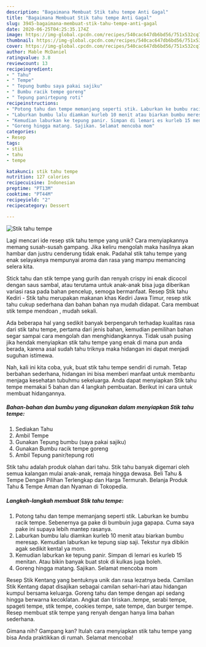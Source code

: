 ```yaml
---
description: "Bagaimana Membuat Stik tahu tempe Anti Gagal"
title: "Bagaimana Membuat Stik tahu tempe Anti Gagal"
slug: 3945-bagaimana-membuat-stik-tahu-tempe-anti-gagal
date: 2020-06-25T04:25:35.174Z
image: https://img-global.cpcdn.com/recipes/540cac647db6bd56/751x532cq70/stik-tahu-tempe-foto-resep-utama.jpg
thumbnail: https://img-global.cpcdn.com/recipes/540cac647db6bd56/751x532cq70/stik-tahu-tempe-foto-resep-utama.jpg
cover: https://img-global.cpcdn.com/recipes/540cac647db6bd56/751x532cq70/stik-tahu-tempe-foto-resep-utama.jpg
author: Mable McDaniel
ratingvalue: 3.8
reviewcount: 13
recipeingredient:
- " Tahu"
- " Tempe"
- " Tepung bumbu saya pakai sajiku"
- " Bumbu racik tempe goreng"
- " Tepung panirtepung roti"
recipeinstructions:
- "Potong tahu dan tempe memanjang seperti stik. Laburkan ke bumbu racik tempe. Sebenernya ga pake di bumbuin juga gapapa. Cuma saya pake ini supaya lebih mantep rasanya."
- "Laburkan bumbu lalu diamkan kurleb 10 menit atau biarkan bumbu meresap. Kemudian laburkan ke tepung siap saji. Tekstur nya dibikin agak sedikit kental ya mom."
- "Kemudian laburkan ke tepung panir. Simpan di lemari es kurleb 15 menitan. Atau bikin banyak buat stok di kulkas juga boleh."
- "Goreng hingga matang. Sajikan. Selamat mencoba mom"
categories:
- Resep
tags:
- stik
- tahu
- tempe

katakunci: stik tahu tempe 
nutrition: 127 calories
recipecuisine: Indonesian
preptime: "PT13M"
cooktime: "PT44M"
recipeyield: "2"
recipecategory: Dessert

---
```



![Stik tahu tempe](https://img-global.cpcdn.com/recipes/540cac647db6bd56/751x532cq70/stik-tahu-tempe-foto-resep-utama.jpg)

Lagi mencari ide resep stik tahu tempe yang unik? Cara menyiapkannya memang susah-susah gampang. Jika keliru mengolah maka hasilnya akan hambar dan justru cenderung tidak enak. Padahal stik tahu tempe yang enak selayaknya mempunyai aroma dan rasa yang mampu memancing selera kita.

Stick tahu dan stik tempe yang gurih dan renyah crispy ini enak dicocol dengan saus sambal, atau terutama untuk anak-anak bisa juga diberikan variasi rasa pada bahan pencelup, semoga bermanfaat. Resep Stik tahu Kediri - Stik tahu merupakan makanan khas Kediri Jawa Timur, resep stik tahu cukup sederhana dan bahan bahan nya mudah didapat. Cara membuat stik tempe mendoan , mudah sekali.

Ada beberapa hal yang sedikit banyak berpengaruh terhadap kualitas rasa dari stik tahu tempe, pertama dari jenis bahan, kemudian pemilihan bahan segar sampai cara mengolah dan menghidangkannya. Tidak usah pusing jika hendak menyiapkan stik tahu tempe yang enak di mana pun anda berada, karena asal sudah tahu triknya maka hidangan ini dapat menjadi suguhan istimewa.


Nah, kali ini kita coba, yuk, buat stik tahu tempe sendiri di rumah. Tetap berbahan sederhana, hidangan ini bisa memberi manfaat untuk membantu menjaga kesehatan tubuhmu sekeluarga. Anda dapat menyiapkan Stik tahu tempe memakai 5 bahan dan 4 langkah pembuatan. Berikut ini cara untuk membuat hidangannya.

<!--inarticleads1-->

##### Bahan-bahan dan bumbu yang digunakan dalam menyiapkan Stik tahu tempe:

1. Sediakan  Tahu
1. Ambil  Tempe
1. Gunakan  Tepung bumbu (saya pakai sajiku)
1. Gunakan  Bumbu racik tempe goreng
1. Ambil  Tepung panir/tepung roti


Stik tahu adalah produk olahan dari tahu. Stik tahu banyak digemari oleh semua kalangan mulai anak-anak, remaja hingga dewasa. Beli Tahu &amp; Tempe Dengan Pilihan Terlengkap dan Harga Termurah. Belanja Produk Tahu &amp; Tempe Aman dan Nyaman di Tokopedia. 

<!--inarticleads2-->

##### Langkah-langkah membuat Stik tahu tempe:

1. Potong tahu dan tempe memanjang seperti stik. Laburkan ke bumbu racik tempe. Sebenernya ga pake di bumbuin juga gapapa. Cuma saya pake ini supaya lebih mantep rasanya.
1. Laburkan bumbu lalu diamkan kurleb 10 menit atau biarkan bumbu meresap. Kemudian laburkan ke tepung siap saji. Tekstur nya dibikin agak sedikit kental ya mom.
1. Kemudian laburkan ke tepung panir. Simpan di lemari es kurleb 15 menitan. Atau bikin banyak buat stok di kulkas juga boleh.
1. Goreng hingga matang. Sajikan. Selamat mencoba mom


Resep Stik Kentang yang bentuknya unik dan rasa lezatnya beda. Camilan Stik Kentang dapat disajikan sebagai camilan sehari-hari atau hidangan kumpul bersama keluarga. Goreng tahu dan tempe dengan api sedang hingga berwarna kecoklatan. Angkat dan tiriskan..tempe, serabi tempe, spageti tempe, stik tempe, cookies tempe, sate tempe, dan burger tempe. Resep membuat stik tempe yang renyah dengan hanya lima bahan sederhana. 

Gimana nih? Gampang kan? Itulah cara menyiapkan stik tahu tempe yang bisa Anda praktikkan di rumah. Selamat mencoba!
